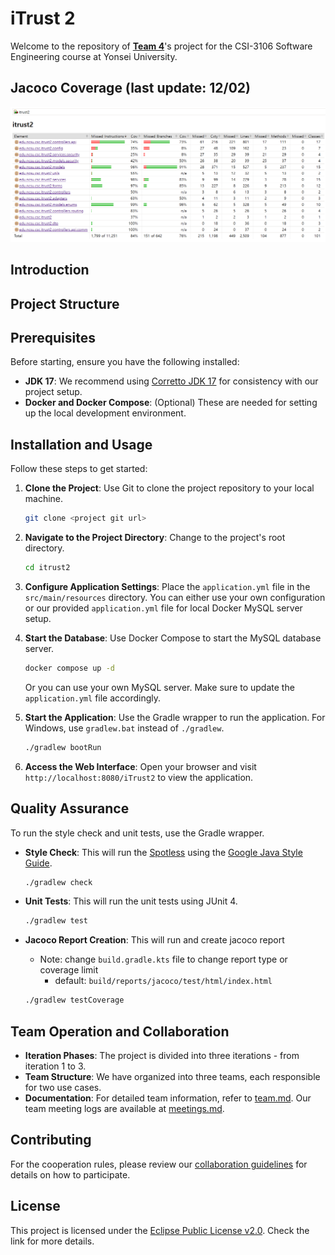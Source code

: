 # iTrust 2

Welcome to the repository of [**Team 4**](docs/team.md)'s project for the CSI-3106 Software Engineering course at Yonsei University.

## Jacoco Coverage (last update: 12/02)
![./docs/jacoco_coverage.png](./docs/jacoco_coverage.png)
## Introduction

## Project Structure

## Prerequisites

Before starting, ensure you have the following installed:

- **JDK 17**: We recommend using [Corretto JDK 17](https://docs.aws.amazon.com/corretto/latest/corretto-17-ug/downloads-list.html) for consistency with our project setup.
- **Docker and Docker Compose**: (Optional) These are needed for setting up the local development environment.

## Installation and Usage

Follow these steps to get started:

1. **Clone the Project**:
   Use Git to clone the project repository to your local machine.

   ```bash
   git clone <project git url>
   ```

2. **Navigate to the Project Directory**:
   Change to the project's root directory.

   ```bash
   cd itrust2
   ```

3. **Configure Application Settings**:
   Place the `application.yml` file in the `src/main/resources` directory. You can either use your own configuration or our provided `application.yml` file for local Docker MySQL server setup.

4. **Start the Database**:
   Use Docker Compose to start the MySQL database server.

   ```bash
   docker compose up -d
   ```

   Or you can use your own MySQL server. Make sure to update the `application.yml` file accordingly.

5. **Start the Application**:
   Use the Gradle wrapper to run the application. For Windows, use `gradlew.bat` instead of `./gradlew`.

   ```bash
   ./gradlew bootRun
   ```

6. **Access the Web Interface**:
   Open your browser and visit `http://localhost:8080/iTrust2` to view the application.

## Quality Assurance

To run the style check and unit tests, use the Gradle wrapper.

- **Style Check**: This will run the [Spotless](https://github.com/diffplug/spotless) using the [Google Java Style Guide](https://google.github.io/styleguide/javaguide.html).

  ```bash
  ./gradlew check
  ```

- **Unit Tests**: This will run the unit tests using JUnit 4.

  ```bash
  ./gradlew test
  ```
- **Jacoco Report Creation**: This will run and create jacoco report
   - Note: change `build.gradle.kts` file to change report type or coverage limit
      - default: `build/reports/jacoco/test/html/index.html`
  ```bash
  ./gradlew testCoverage
  ```
## Team Operation and Collaboration

- **Iteration Phases**: The project is divided into three iterations - from iteration 1 to 3.
- **Team Structure**: We have organized into three teams, each responsible for two use cases.
- **Documentation**: For detailed team information, refer to [team.md](docs/team.md). Our team meeting logs are available at [meetings.md](docs/meetings.md).

## Contributing

For the cooperation rules, please review our [collaboration guidelines](CONTRIBUTING.md) for details on how to participate.

## License

This project is licensed under the [Eclipse Public License v2.0](LICENSE.md). Check the link for more details.
